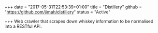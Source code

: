 +++
date = "2017-05-31T22:53:39+01:00"
title = "Distillery"
github = "https://github.com/jimah/distillery"
status = "Active"

+++
Web crawler that scrapes down whiskey information to be normalised into a RESTful API.